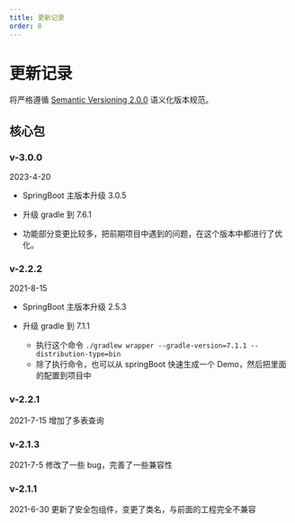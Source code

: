 ```yaml
---
title: 更新记录
order: 8
---
```


# 更新记录

将严格遵循 [Semantic Versioning 2.0.0](http://semver.org/lang/zh-CN/) 语义化版本规范。

## 核心包

### v-3.0.0

2023-4-20

- SpringBoot 主版本升级 3.0.5

- 升级 gradle 到 7.6.1

- 功能部分变更比较多，把前期项目中遇到的问题，在这个版本中都进行了优化。

### v-2.2.2

2021-8-15

- SpringBoot 主版本升级 2.5.3

- 升级 gradle 到 7.1.1
  - 执行这个命令 `./gradlew wrapper --gradle-version=7.1.1 --distribution-type=bin`
  - 除了执行命令，也可以从 springBoot 快速生成一个 Demo，然后把里面的配置到项目中

### v-2.2.1

2021-7-15 增加了多表查询

### v-2.1.3

2021-7-5 修改了一些 bug，完善了一些兼容性

### v-2.1.1

2021-6-30 更新了安全包组件，变更了类名，与前面的工程完全不兼容
